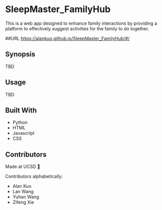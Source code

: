 # SleepMaster_FamilyHub
This is a web app designed to enhance family interactions by providing a platform to effectively suggest activities for the family to do together.

##URL
https://alankuo.github.io/SleepMaster_FamilyHub/#/

## Synopsis
TBD

## Usage
TBD

## Built With
 * Python
 * HTML
 * Javascript
 * CSS

## Contributors
Made at UCSD :see_no_evil:

Contributors alphabetically:
* Alan Kuo
* Lan Wang
* Yuhan Wang
* Zifeng Xie
